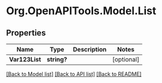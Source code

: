 # Org.OpenAPITools.Model.List

## Properties

Name | Type | Description | Notes
------------ | ------------- | ------------- | -------------
**Var123List** | **string?** |  | [optional] 

[[Back to Model list]](../README.md#documentation-for-models) [[Back to API list]](../README.md#documentation-for-api-endpoints) [[Back to README]](../README.md)

